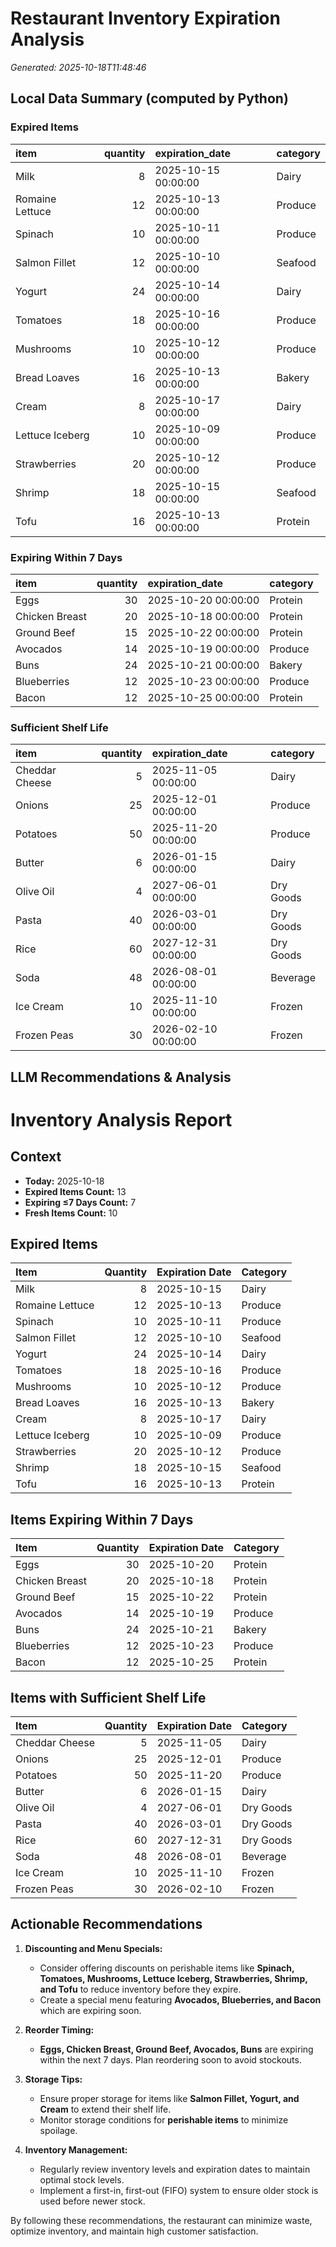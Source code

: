 # Restaurant Inventory Expiration Analysis
_Generated: 2025-10-18T11:48:46_

## Local Data Summary (computed by Python)
### Expired Items

| item            |   quantity | expiration_date     | category   |
|:----------------|-----------:|:--------------------|:-----------|
| Milk            |          8 | 2025-10-15 00:00:00 | Dairy      |
| Romaine Lettuce |         12 | 2025-10-13 00:00:00 | Produce    |
| Spinach         |         10 | 2025-10-11 00:00:00 | Produce    |
| Salmon Fillet   |         12 | 2025-10-10 00:00:00 | Seafood    |
| Yogurt          |         24 | 2025-10-14 00:00:00 | Dairy      |
| Tomatoes        |         18 | 2025-10-16 00:00:00 | Produce    |
| Mushrooms       |         10 | 2025-10-12 00:00:00 | Produce    |
| Bread Loaves    |         16 | 2025-10-13 00:00:00 | Bakery     |
| Cream           |          8 | 2025-10-17 00:00:00 | Dairy      |
| Lettuce Iceberg |         10 | 2025-10-09 00:00:00 | Produce    |
| Strawberries    |         20 | 2025-10-12 00:00:00 | Produce    |
| Shrimp          |         18 | 2025-10-15 00:00:00 | Seafood    |
| Tofu            |         16 | 2025-10-13 00:00:00 | Protein    |

### Expiring Within 7 Days

| item           |   quantity | expiration_date     | category   |
|:---------------|-----------:|:--------------------|:-----------|
| Eggs           |         30 | 2025-10-20 00:00:00 | Protein    |
| Chicken Breast |         20 | 2025-10-18 00:00:00 | Protein    |
| Ground Beef    |         15 | 2025-10-22 00:00:00 | Protein    |
| Avocados       |         14 | 2025-10-19 00:00:00 | Produce    |
| Buns           |         24 | 2025-10-21 00:00:00 | Bakery     |
| Blueberries    |         12 | 2025-10-23 00:00:00 | Produce    |
| Bacon          |         12 | 2025-10-25 00:00:00 | Protein    |

### Sufficient Shelf Life

| item           |   quantity | expiration_date     | category   |
|:---------------|-----------:|:--------------------|:-----------|
| Cheddar Cheese |          5 | 2025-11-05 00:00:00 | Dairy      |
| Onions         |         25 | 2025-12-01 00:00:00 | Produce    |
| Potatoes       |         50 | 2025-11-20 00:00:00 | Produce    |
| Butter         |          6 | 2026-01-15 00:00:00 | Dairy      |
| Olive Oil      |          4 | 2027-06-01 00:00:00 | Dry Goods  |
| Pasta          |         40 | 2026-03-01 00:00:00 | Dry Goods  |
| Rice           |         60 | 2027-12-31 00:00:00 | Dry Goods  |
| Soda           |         48 | 2026-08-01 00:00:00 | Beverage   |
| Ice Cream      |         10 | 2025-11-10 00:00:00 | Frozen     |
| Frozen Peas    |         30 | 2026-02-10 00:00:00 | Frozen     |

## LLM Recommendations & Analysis
# Inventory Analysis Report

## Context
- **Today:** 2025-10-18
- **Expired Items Count:** 13
- **Expiring ≤7 Days Count:** 7
- **Fresh Items Count:** 10

## Expired Items

| Item            | Quantity | Expiration Date | Category   |
|:----------------|---------:|:---------------|:-----------|
| Milk            | 8        | 2025-10-15     | Dairy      |
| Romaine Lettuce | 12       | 2025-10-13     | Produce    |
| Spinach         | 10       | 2025-10-11     | Produce    |
| Salmon Fillet   | 12       | 2025-10-10     | Seafood    |
| Yogurt          | 24       | 2025-10-14     | Dairy      |
| Tomatoes        | 18       | 2025-10-16     | Produce    |
| Mushrooms       | 10       | 2025-10-12     | Produce    |
| Bread Loaves    | 16       | 2025-10-13     | Bakery     |
| Cream           | 8        | 2025-10-17     | Dairy      |
| Lettuce Iceberg | 10       | 2025-10-09     | Produce    |
| Strawberries    | 20       | 2025-10-12     | Produce    |
| Shrimp          | 18       | 2025-10-15     | Seafood    |
| Tofu            | 16       | 2025-10-13     | Protein    |

## Items Expiring Within 7 Days

| Item            | Quantity | Expiration Date | Category   |
|:----------------|---------:|:---------------|:-----------|
| Eggs            | 30       | 2025-10-20     | Protein    |
| Chicken Breast  | 20       | 2025-10-18     | Protein    |
| Ground Beef     | 15       | 2025-10-22     | Protein    |
| Avocados        | 14       | 2025-10-19     | Produce    |
| Buns             | 24       | 2025-10-21     | Bakery     |
| Blueberries     | 12       | 2025-10-23     | Produce    |
| Bacon           | 12       | 2025-10-25     | Protein    |

## Items with Sufficient Shelf Life

| Item            | Quantity | Expiration Date | Category   |
|:----------------|---------:|:---------------|:-----------|
| Cheddar Cheese  | 5        | 2025-11-05     | Dairy      |
| Onions          | 25       | 2025-12-01     | Produce    |
| Potatoes        | 50       | 2025-11-20     | Produce    |
| Butter          | 6        | 2026-01-15     | Dairy      |
| Olive Oil       | 4        | 2027-06-01     | Dry Goods  |
| Pasta           | 40       | 2026-03-01     | Dry Goods  |
| Rice            | 60       | 2027-12-31     | Dry Goods  |
| Soda            | 48       | 2026-08-01     | Beverage   |
| Ice Cream       | 10       | 2025-11-10     | Frozen     |
| Frozen Peas     | 30       | 2026-02-10     | Frozen     |

## Actionable Recommendations

1. **Discounting and Menu Specials:**
   - Consider offering discounts on perishable items like **Spinach, Tomatoes, Mushrooms, Lettuce Iceberg, Strawberries, Shrimp, and Tofu** to reduce inventory before they expire.
   - Create a special menu featuring **Avocados, Blueberries, and Bacon** which are expiring soon.

2. **Reorder Timing:**
   - **Eggs, Chicken Breast, Ground Beef, Avocados, Buns** are expiring within the next 7 days. Plan reordering soon to avoid stockouts.
   
3. **Storage Tips:**
   - Ensure proper storage for items like **Salmon Fillet, Yogurt, and Cream** to extend their shelf life.
   - Monitor storage conditions for **perishable items** to minimize spoilage.

4. **Inventory Management:**
   - Regularly review inventory levels and expiration dates to maintain optimal stock levels.
   - Implement a first-in, first-out (FIFO) system to ensure older stock is used before newer stock.

By following these recommendations, the restaurant can minimize waste, optimize inventory, and maintain high customer satisfaction.
